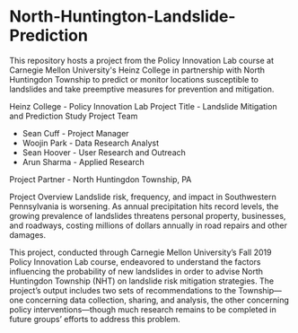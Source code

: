 # North-Huntington-Landslide-Prediction
This repository hosts a project from the Policy Innovation Lab course at Carnegie Mellon University's Heinz College in partnership with North Huntingdon Township to predict or monitor locations susceptible to landslides and take preemptive measures for prevention and mitigation.

Heinz College - Policy Innovation Lab
Project Title - Landslide Mitigation and Prediction Study 
Project Team
- Sean Cuff - Project Manager
- Woojin Park - Data Research Analyst
- Sean Hoover - User Research and Outreach
- Arun Sharma - Applied Research

Project Partner - North Huntingdon Township, PA

Project Overview
Landslide risk, frequency, and impact in Southwestern Pennsylvania is worsening. As annual precipitation hits record levels, the growing prevalence of landslides threatens personal property, businesses, and roadways, costing millions of dollars annually in road repairs and other damages.

This project, conducted through Carnegie Mellon University’s Fall 2019 Policy Innovation Lab course, endeavored to understand the factors influencing the probability of new landslides in order to advise North Huntingdon Township (NHT) on landslide risk mitigation strategies. The project’s output includes two sets of recommendations to the Township—one concerning data collection, sharing, and analysis, the other concerning policy interventions—though much research remains to be completed in future groups’ efforts to address this problem.
